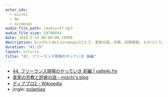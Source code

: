 ```yaml
---
actor_ids:
  - mizchi
  - 9m
  - soramugi
audio_file_path: /audio/47.mp3
audio_file_size: 19796844
date: 2018-3-14 00:00:00 +0900
description: mizchiと9mとsoramugiの3人で、実家の話、宗教、初期衝動、ものつくり、プログラマは幸せな職業、あがり意識、辞めた後に上場するジンクス、1人でのアプリのリリースなどについて話しました。
duration: "41:15"
layout: article
title: "47. フリーランス現場のやっていき 後編"
---
```


- [44. フリーランス現場のやっていき 前編 \| yatteiki.fm](https://yatteiki.fm/episode/44)
- [実家の宗教と許嫁の話 - mizchi's blog](http://mizchi.hatenablog.com/entry/2014/01/12/224839)
- [ディアブロ2 - Wikipedia](https://ja.wikipedia.org/wiki/ディアブロ2)
- jingle: [polamjag](https://twitter.com/polamjag)
